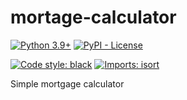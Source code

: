 # mortage-calculator

[![Python 3.9+](https://img.shields.io/badge/python-3.9+-brightgreen.svg)](#mortgage-calculator)
[![PyPI - License](https://img.shields.io/pypi/l/http-exceptions.svg)](https://github.com/AHEIbra/mortgage-calculator/blob/master/LICENSE)

[![Code style: black](https://img.shields.io/badge/code%20style-black-000000.svg)](https://github.com/psf/black)
[![Imports: isort](https://img.shields.io/badge/%20imports-isort-%231674b1?style=flat&labelColor=ef8336)](https://pycqa.github.io/isort/)

Simple mortgage calculator
